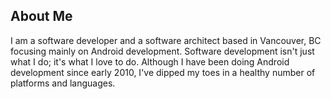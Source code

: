 
## About Me

I am a software developer and a software architect based in Vancouver, BC focusing mainly on Android development. Software development isn't just what I do; it's what I love to do. Although I have been doing Android development since early 2010, I've dipped my toes in a healthy number of platforms and languages. 
